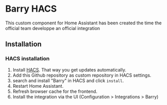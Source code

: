# Barry HACS

This custom component for Home Assistant has been created the time the official team developpe an official integration

## Installation

### HACS installation

1. Install [HACS](https://hacs.xyz/). That way you get updates automatically.
2. Add this Github repository as custom repository in HACS settings.
3. search and install "Barry" in HACS and click `install`.
4. Restart Home Assistant.
5. Refresh browser cache for the frontend.
6. Install the integration via the UI (Configuration > Integrations > Barry)

